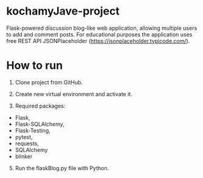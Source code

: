 # kochamyJave-project
Flask-powered discussion blog-like web application, allowing multiple users
to add and comment posts. For educational purposes the application uses free REST API JSONPlaceholder (https://jsonplaceholder.typicode.com/).

# How to run
1. Clone project from GitHub.
 
3. Create new virtual environment and activate it.

5. Required packages:
  - Flask, 
  - Flask-SQLAlchemy,
  - Flask-Testing,
  - pytest,
  - requests,
  - SQLAlchemy
  - blinker

5. Run the flaskBlog.py file with Python.
